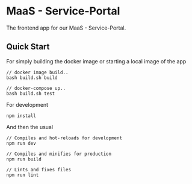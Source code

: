 # MaaS - Service-Portal

The frontend app for our MaaS - Service-Portal.


## Quick Start

For simply building the docker image or starting a local image of the app

```
// docker image build..
bash build.sh build

// docker-compose up..
bash build.sh test
```

For development

```
npm install
```

And then the usual

```
// Compiles and hot-reloads for development
npm run dev

// Compiles and minifies for production
npm run build

// Lints and fixes files
npm run lint
```
